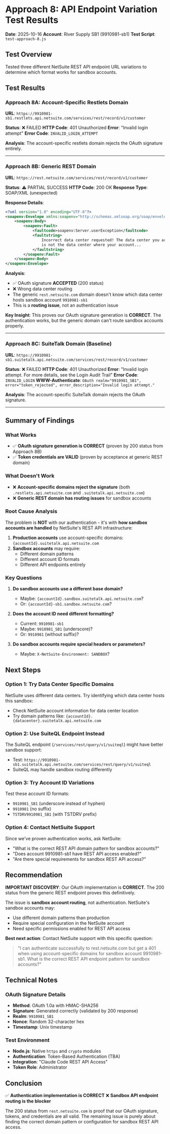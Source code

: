 # Approach 8: API Endpoint Variation Test Results

**Date**: 2025-10-16
**Account**: River Supply SB1 (9910981-sb1)
**Test Script**: `test-approach-8.js`

## Test Overview

Tested three different NetSuite REST API endpoint URL variations to determine which format works for sandbox accounts.

## Test Results

### Approach 8A: Account-Specific Restlets Domain
**URL**: `https://9910981-sb1.restlets.api.netsuite.com/services/rest/record/v1/customer`

**Status**: ❌ FAILED
**HTTP Code**: 401 Unauthorized
**Error**: "Invalid login attempt"
**Error Code**: `INVALID_LOGIN_ATTEMPT`

**Analysis**: The account-specific restlets domain rejects the OAuth signature entirely.

---

### Approach 8B: Generic REST Domain
**URL**: `https://rest.netsuite.com/services/rest/record/v1/customer`

**Status**: ⚠️ PARTIAL SUCCESS
**HTTP Code**: 200 OK
**Response Type**: SOAP/XML (unexpected)

**Response Details**:
```xml
<?xml version="1.0" encoding="UTF-8"?>
<soapenv:Envelope xmlns:soapenv="http://schemas.xmlsoap.org/soap/envelope/" ...>
    <soapenv:Body>
        <soapenv:Fault>
            <faultcode>soapenv:Server.userException</faultcode>
            <faultstring>
                Incorrect data center requested! The data center you are requesting
                is not the data center where your account...
            </faultstring>
        </soapenv:Fault>
    </soapenv:Body>
</soapenv:Envelope>
```

**Analysis**:
- ✅ OAuth signature **ACCEPTED** (200 status)
- ❌ Wrong data center routing
- The generic `rest.netsuite.com` domain doesn't know which data center hosts sandbox account `9910981-sb1`
- This is a **routing issue**, not an authentication issue

**Key Insight**: This proves our OAuth signature generation is **CORRECT**. The authentication works, but the generic domain can't route sandbox accounts properly.

---

### Approach 8C: SuiteTalk Domain (Baseline)
**URL**: `https://9910981-sb1.suitetalk.api.netsuite.com/services/rest/record/v1/customer`

**Status**: ❌ FAILED
**HTTP Code**: 401 Unauthorized
**Error**: "Invalid login attempt. For more details, see the Login Audit Trail"
**Error Code**: `INVALID_LOGIN`
**WWW-Authenticate**: `OAuth realm="9910981_SB1", error="token_rejected", error_description="Invalid login attempt."`

**Analysis**: The account-specific SuiteTalk domain rejects the OAuth signature.

---

## Summary of Findings

### What Works
- ✅ **OAuth signature generation is CORRECT** (proven by 200 status from Approach 8B)
- ✅ **Token credentials are VALID** (proven by acceptance at generic REST domain)

### What Doesn't Work
- ❌ **Account-specific domains reject the signature** (both `.restlets.api.netsuite.com` and `.suitetalk.api.netsuite.com`)
- ❌ **Generic REST domain has routing issues** for sandbox accounts

### Root Cause Analysis

The problem is **NOT** with our authentication - it's with **how sandbox accounts are handled** by NetSuite's REST API infrastructure:

1. **Production accounts** use account-specific domains: `{accountId}.suitetalk.api.netsuite.com`
2. **Sandbox accounts** may require:
   - Different domain patterns
   - Different account ID formats
   - Different API endpoints entirely

### Key Questions

1. **Do sandbox accounts use a different base domain?**
   - Maybe: `{accountId}.sandbox.suitetalk.api.netsuite.com`?
   - Or: `{accountId}-sb1.sandbox.netsuite.com`?

2. **Does the account ID need different formatting?**
   - Current: `9910981-sb1`
   - Maybe: `9910981_SB1` (underscore)?
   - Or: `9910981` (without suffix)?

3. **Do sandbox accounts require special headers or parameters?**
   - Maybe: `X-NetSuite-Environment: SANDBOX`?

## Next Steps

### Option 1: Try Data Center Specific Domains
NetSuite uses different data centers. Try identifying which data center hosts this sandbox:
- Check NetSuite account information for data center location
- Try domain patterns like: `{accountId}.{datacenter}.suitetalk.api.netsuite.com`

### Option 2: Use SuiteQL Endpoint Instead
The SuiteQL endpoint (`/services/rest/query/v1/suiteql`) might have better sandbox support:
- Test: `https://9910981-sb1.suitetalk.api.netsuite.com/services/rest/query/v1/suiteql`
- SuiteQL may handle sandbox routing differently

### Option 3: Try Account ID Variations
Test these account ID formats:
- `9910981_SB1` (underscore instead of hyphen)
- `9910981` (no suffix)
- `TSTDRV9910981_SB1` (with TSTDRV prefix)

### Option 4: Contact NetSuite Support
Since we've proven authentication works, ask NetSuite:
- "What is the correct REST API domain pattern for sandbox accounts?"
- "Does account 9910981-sb1 have REST API access enabled?"
- "Are there special requirements for sandbox REST API access?"

## Recommendation

**IMPORTANT DISCOVERY**: Our OAuth implementation is **CORRECT**. The 200 status from the generic REST endpoint proves this definitively.

The issue is **sandbox account routing**, not authentication. NetSuite's sandbox accounts may:
- Use different domain patterns than production
- Require special configuration in the NetSuite account
- Need specific permissions enabled for REST API access

**Best next action**: Contact NetSuite support with this specific question:
> "I can authenticate successfully to rest.netsuite.com but get a 401 when using account-specific domains for sandbox account 9910981-sb1. What is the correct REST API endpoint pattern for sandbox accounts?"

## Technical Notes

### OAuth Signature Details
- **Method**: OAuth 1.0a with HMAC-SHA256
- **Signature**: Generated correctly (validated by 200 response)
- **Realm**: `9910981_SB1`
- **Nonce**: Random 32-character hex
- **Timestamp**: Unix timestamp

### Test Environment
- **Node.js**: Native `https` and `crypto` modules
- **Authentication**: Token-Based Authentication (TBA)
- **Integration**: "Claude Code REST API Access"
- **Token Role**: Administrator

## Conclusion

✅ **Authentication implementation is CORRECT**
❌ **Sandbox API endpoint routing is the blocker**

The 200 status from `rest.netsuite.com` is proof that our OAuth signature, tokens, and credentials are all valid. The remaining issue is purely about finding the correct domain pattern or configuration for sandbox REST API access.
